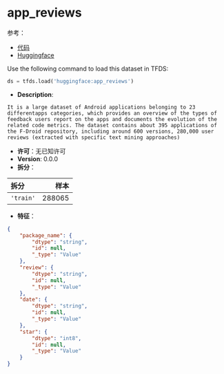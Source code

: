 # app_reviews

参考：

- [代码](https://github.com/huggingface/datasets/blob/master/datasets/app_reviews)
- [Huggingface](https://huggingface.co/datasets/app_reviews)

Use the following command to load this dataset in TFDS:

```python
ds = tfds.load('huggingface:app_reviews')
```

- **Description**:

```
It is a large dataset of Android applications belonging to 23 differentapps categories, which provides an overview of the types of feedback users report on the apps and documents the evolution of the related code metrics. The dataset contains about 395 applications of the F-Droid repository, including around 600 versions, 280,000 user reviews (extracted with specific text mining approaches)
```

- **许可**：无已知许可
- **Version**: 0.0.0
- **拆分**：

拆分 | 样本
:-- | --:
`'train'` | 288065

- **特征**：

```json
{
    "package_name": {
        "dtype": "string",
        "id": null,
        "_type": "Value"
    },
    "review": {
        "dtype": "string",
        "id": null,
        "_type": "Value"
    },
    "date": {
        "dtype": "string",
        "id": null,
        "_type": "Value"
    },
    "star": {
        "dtype": "int8",
        "id": null,
        "_type": "Value"
    }
}
```
